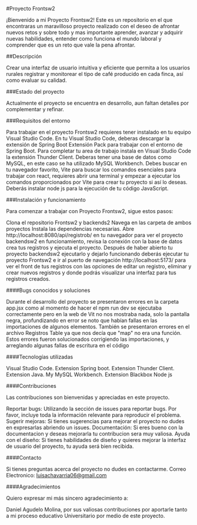 #Proyecto Frontsw2

¡Bienvenido a mi Proyecto Frontsw2! Este es un repositorio en el que encontraras un maravilloso proyecto realizado con el deseo de afrontar nuevos retos y sobre todo y mas importante aprender, avanzar y adquirir nuevas habilidades, entender como funciona el mundo laboral y comprender que es un reto que vale la pena afrontar.

##Descripción 

Crear una interfaz de usuario intuitiva y eficiente que permita a los usuarios rurales registrar y monitorear el tipo de café producido en cada finca, así como evaluar su calidad.

###Estado del proyecto

Actualmente el proyecto se encuentra en desarrollo, aun faltan detalles por complementar y refinar.

###Requisitos del entorno

Para trabajar en el proyecto Frontsw2 requieres tener instalado en tu equipo Visual Studio Code.
En tu Visual Studio Code, deberas descargar la extensión de Spring Boot Extensión Pack para trabajar con el entorno de Spring Boot.
Para completar tu area de trabajo instala en Visual Studio Code la extensión Thunder Client.
Deberas tener una base de datos como MySQL, en este caso se ha utilizado MySQL Workbench.
Debes  buscar en tu navegador favorito, Vite para buscar los comandos esenciales para trabajar con react, requieres abrir una terminal y empezar a ejecutar los comandos proporcionados por Vite para crear tu proyecto si así lo deseas.
Deberás instalar node js para la ejecución de tu código JavaScript.

###Instalación y funcionamiento 

Para comenzar a trabajar con Proyecto  Frontsw2, sigue estos pasos:

Clona el repositorio Frontsw2 y backends2
Navega en las carpeta de ambos proyectos
Instala las dependencias necesarias.
Abre http://localhost:8080/api/registrob/ en tu navegador para ver el proyecto backendsw2 en funcionamiento, revisa la conexión con la base de datos crea tus registros y ejecuta el proyecto. 
Después de haber abierto tu proyecto backendsw2 ejecutarlo y dejarlo funcionando deberás ejecutar tu proyecto Frontsw2 e ir al puerto de navegación http://localhost:5173/ para ver el front de tus registros con las opciones de editar un registro, eliminar y crear nuevos registros y donde podrás visualizar una interfaz para tus registros creados.

####Bugs conocidos y soluciones

Durante el desarrollo del proyecto se presentaron errores en la carpeta app.jsx como al momento de hacer el npm run dev se ejecutaba correctamente pero en la web de Vit no nos mostraba nada, solo la pantalla negra, profundizando en error se noto que habían fallas en las importaciones de algunos elementos. También se presentaron errores en el archivo Registros Table ya que nos decía que "map" no era una función. 
Estos errores fueron solucionados corrigiendo las importaciones, y arreglando algunas fallas de escritura en el código

####Tecnologías utilizadas

Visual Studio Code.
Extension Spring boot.
Extension Thunder Client.
Extension Java.
My MySQL Workbench.
Extension Blackbox
Node js

####Contribuciones

Las contribuciones son bienvenidas y apreciadas en este proyecto.

Reportar bugs: Utilizando la sección de issues para reportar bugs. Por favor, incluye toda la información relevante para reproducir el problema.
Sugerir mejoras: Si tienes sugerencias para mejorar el proyecto no dudes en expresarlas abriendo un issues.
Documentación: Si eres bueno con la documentacion y deseas mejorarla tu contribucion sera muy valiosa.
Ayuda con el diseño: Si tienes habilidades de diseño y quieres mejorar la interfaz de usuario del proyecto, tu ayuda será bien recibida.

####Contacto

Si tienes preguntas acerca del proyecto no dudes en contactarme.
Correo Electronico: luisachavarria06@gmail.com

####Agradecimientos

Quiero expresar mi más sincero agradecimiento a:

Daniel Agudelo Molina, por sus valiosas contribuciones por aportarle tanto a mi proceso educativo Universitario por medio de este proyecto. 

